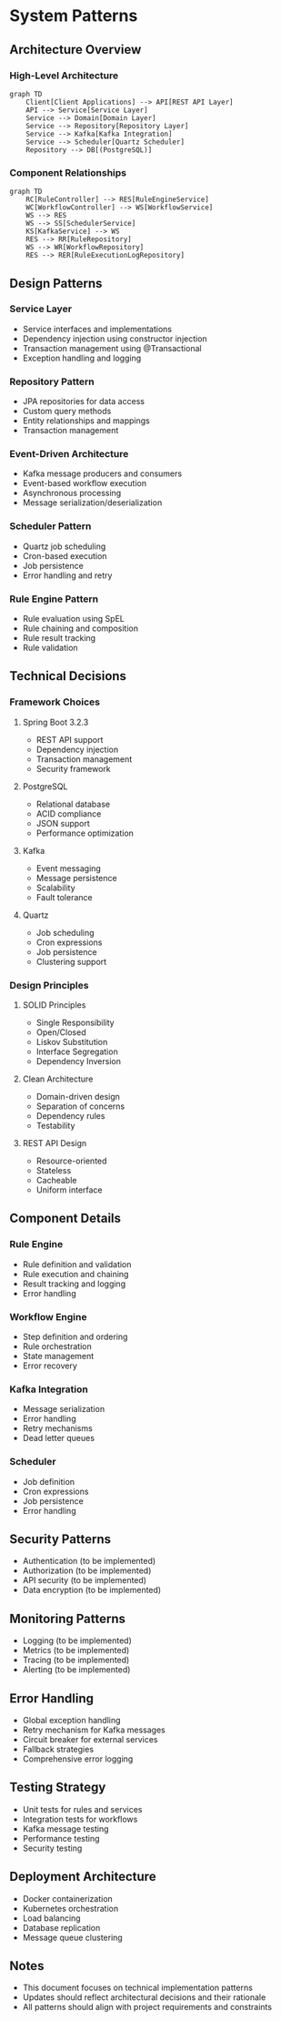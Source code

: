 # System Patterns

## Architecture Overview

### High-Level Architecture
```mermaid
graph TD
    Client[Client Applications] --> API[REST API Layer]
    API --> Service[Service Layer]
    Service --> Domain[Domain Layer]
    Service --> Repository[Repository Layer]
    Service --> Kafka[Kafka Integration]
    Service --> Scheduler[Quartz Scheduler]
    Repository --> DB[(PostgreSQL)]
```

### Component Relationships
```mermaid
graph TD
    RC[RuleController] --> RES[RuleEngineService]
    WC[WorkflowController] --> WS[WorkflowService]
    WS --> RES
    WS --> SS[SchedulerService]
    KS[KafkaService] --> WS
    RES --> RR[RuleRepository]
    WS --> WR[WorkflowRepository]
    RES --> RER[RuleExecutionLogRepository]
```

## Design Patterns

### Service Layer
- Service interfaces and implementations
- Dependency injection using constructor injection
- Transaction management using @Transactional
- Exception handling and logging

### Repository Pattern
- JPA repositories for data access
- Custom query methods
- Entity relationships and mappings
- Transaction management

### Event-Driven Architecture
- Kafka message producers and consumers
- Event-based workflow execution
- Asynchronous processing
- Message serialization/deserialization

### Scheduler Pattern
- Quartz job scheduling
- Cron-based execution
- Job persistence
- Error handling and retry

### Rule Engine Pattern
- Rule evaluation using SpEL
- Rule chaining and composition
- Rule result tracking
- Rule validation

## Technical Decisions

### Framework Choices
1. Spring Boot 3.2.3
   - REST API support
   - Dependency injection
   - Transaction management
   - Security framework

2. PostgreSQL
   - Relational database
   - ACID compliance
   - JSON support
   - Performance optimization

3. Kafka
   - Event messaging
   - Message persistence
   - Scalability
   - Fault tolerance

4. Quartz
   - Job scheduling
   - Cron expressions
   - Job persistence
   - Clustering support

### Design Principles
1. SOLID Principles
   - Single Responsibility
   - Open/Closed
   - Liskov Substitution
   - Interface Segregation
   - Dependency Inversion

2. Clean Architecture
   - Domain-driven design
   - Separation of concerns
   - Dependency rules
   - Testability

3. REST API Design
   - Resource-oriented
   - Stateless
   - Cacheable
   - Uniform interface

## Component Details

### Rule Engine
- Rule definition and validation
- Rule execution and chaining
- Result tracking and logging
- Error handling

### Workflow Engine
- Step definition and ordering
- Rule orchestration
- State management
- Error recovery

### Kafka Integration
- Message serialization
- Error handling
- Retry mechanisms
- Dead letter queues

### Scheduler
- Job definition
- Cron expressions
- Job persistence
- Error handling

## Security Patterns
- Authentication (to be implemented)
- Authorization (to be implemented)
- API security (to be implemented)
- Data encryption (to be implemented)

## Monitoring Patterns
- Logging (to be implemented)
- Metrics (to be implemented)
- Tracing (to be implemented)
- Alerting (to be implemented)

## Error Handling
- Global exception handling
- Retry mechanism for Kafka messages
- Circuit breaker for external services
- Fallback strategies
- Comprehensive error logging

## Testing Strategy
- Unit tests for rules and services
- Integration tests for workflows
- Kafka message testing
- Performance testing
- Security testing

## Deployment Architecture
- Docker containerization
- Kubernetes orchestration
- Load balancing
- Database replication
- Message queue clustering

## Notes
- This document focuses on technical implementation patterns
- Updates should reflect architectural decisions and their rationale
- All patterns should align with project requirements and constraints 